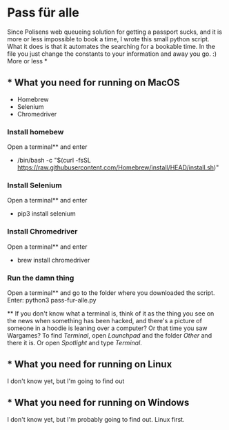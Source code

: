 # Pass für alle

Since Polisens web queueing solution for getting a passport sucks, and it is more or less impossible to book a time, I wrote this small python script. What it does is that it automates the searching for a bookable time. In the file you just change the constants to your information and away you go. :) More or less *

## * What you need for running on MacOS

* Homebrew
* Selenium
* Chromedriver

### Install homebew
Open a terminal** and enter
* /bin/bash -c "$(curl -fsSL https://raw.githubusercontent.com/Homebrew/install/HEAD/install.sh)"

### Install Selenium
Open a terminal** and enter
* pip3 install selenium

### Install Chromedriver
Open a terminal** and enter
* brew install chromedriver

### Run the damn thing
Open a terminal** and go to the folder where you downloaded the script. Enter: python3 pass-fur-alle.py

** If you don't know what a terminal is, think of it as the thing you see on the news when something has been hacked, and there's a picture of someone in a hoodie is leaning over a computer? Or that time you saw Wargames?
To find *Terminal*, open *Launchpad* and the folder *Other* and there it is. Or open *Spotlight* and type *Terminal*.

## * What you need for running on Linux

I don't know yet, but I'm going to find out

## * What you need for running on Windows

I don't know yet, but I'm probably going to find out. Linux first.

